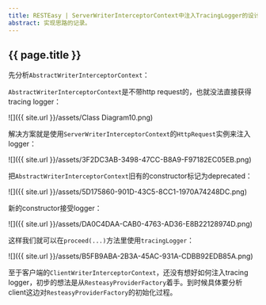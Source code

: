 ```yaml
---
title: RESTEasy | ServerWriterInterceptorContext中注入TracingLogger的设计思路
abstract: 实现思路的记录。
---
```


## {{ page.title }}

先分析`AbstractWriterInterceptorContext`：

`AbstractWriterInterceptorContext`是不带http request的，也就没法直接获得tracing logger：

![]({{ site.url }}/assets/Class Diagram10.png)

解决方案就是使用`ServerWriterInterceptorContext`的`HttpRequest`实例来注入logger：

![]({{ site.url }}/assets/3F2DC3AB-3498-47CC-B8A9-F97182EC05EB.png)

把`AbstractWriterInterceptorContext`旧有的constructor标记为deprecated：

![]({{ site.url }}/assets/5D175860-901D-43C5-8CC1-1970A74248DC.png)

新的constructor接受logger：

![]({{ site.url }}/assets/DA0C4DAA-CAB0-4763-AD36-E8B22128974D.png)

这样我们就可以在`proceed(...)`方法里使用`tracingLogger`：

![]({{ site.url }}/assets/B5FB9ABA-2B3A-45AC-931A-CDBB92EDB85A.png)

至于客户端的`ClientWriterInterceptorContext`，还没有想好如何注入tracing logger，初步的想法是从`ResteasyProviderFactory`着手。到时候具体要分析client这边对`ResteasyProviderFactory`的初始化过程。

